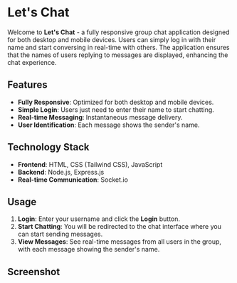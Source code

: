 # Let's Chat

Welcome to **Let's Chat** - a fully responsive group chat application designed for both desktop and mobile devices. Users can simply log in with their name and start conversing in real-time with others. The application ensures that the names of users replying to messages are displayed, enhancing the chat experience.

## Features

- **Fully Responsive**: Optimized for both desktop and mobile devices.
- **Simple Login**: Users just need to enter their name to start chatting.
- **Real-time Messaging**: Instantaneous message delivery.
- **User Identification**: Each message shows the sender's name.

## Technology Stack

- **Frontend**: HTML, CSS (Tailwind CSS), JavaScript
- **Backend**: Node.js, Express.js
- **Real-time Communication**: Socket.io

## Usage

1. **Login**: Enter your username and click the **Login** button.
2. **Start Chatting**: You will be redirected to the chat interface where you can start sending messages.
3. **View Messages**: See real-time messages from all users in the group, with each message showing the sender's name.

## Screenshot


